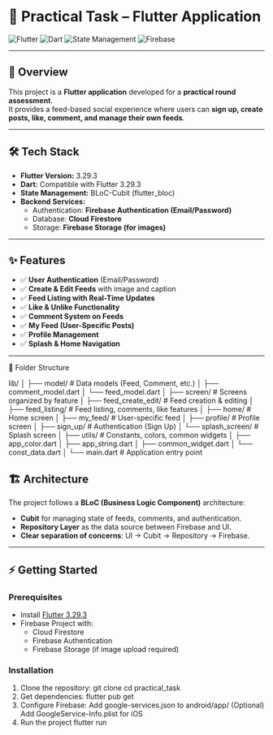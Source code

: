 # 🚀 Practical Task – Flutter Application

![Flutter](https://img.shields.io/badge/Flutter-3.29.3-blue.svg)
![Dart](https://img.shields.io/badge/Dart-Stable-blue.svg)
![State Management](https://img.shields.io/badge/State%20Management-BLoC-yellow.svg)
![Firebase](https://img.shields.io/badge/Firebase-Integrated-orange.svg)

---

## 📖 Overview
This project is a **Flutter application** developed for a **practical round assessment**.  
It provides a feed-based social experience where users can **sign up, create posts, like, comment, and manage their own feeds**.

---

## 🛠 Tech Stack
- **Flutter Version:** 3.29.3
- **Dart:** Compatible with Flutter 3.29.3
- **State Management:** BLoC-Cubit (flutter_bloc)
- **Backend Services:**
    - Authentication: **Firebase Authentication (Email/Password)**
    - Database: **Cloud Firestore**
    - Storage: **Firebase Storage (for images)**

---

## ✨ Features

- ✅ **User Authentication** (Email/Password)
- ✅ **Create & Edit Feeds** with image and caption
- ✅ **Feed Listing with Real-Time Updates**
- ✅ **Like & Unlike Functionality**
- ✅ **Comment System on Feeds**
- ✅ **My Feed (User-Specific Posts)**
- ✅ **Profile Management**
- ✅ **Splash & Home Navigation**

---

📂 Folder Structure

lib/
│
├── model/                     # Data models (Feed, Comment, etc.)
│   ├── comment_model.dart
│   └── feed_model.dart
│
├── screen/                    # Screens organized by feature
│   ├── feed_create_edit/      # Feed creation & editing
│   ├── feed_listing/          # Feed listing, comments, like features
│   ├── home/                  # Home screen
│   ├── my_feed/               # User-specific feed
│   ├── profile/               # Profile screen
│   ├── sign_up/               # Authentication (Sign Up)
│   └── splash_screen/         # Splash screen
│
├── utils/                     # Constants, colors, common widgets
│   ├── app_color.dart
│   ├── app_string.dart
│   ├── common_widget.dart
│   └── const_data.dart
│
└── main.dart                  # Application entry point

## 🏗 Architecture

The project follows a **BLoC (Business Logic Component)** architecture:
- **Cubit** for managing state of feeds, comments, and authentication.
- **Repository Layer** as the data source between Firebase and UI.
- **Clear separation of concerns**: UI → Cubit → Repository → Firebase.

---

## ⚡ Getting Started

### Prerequisites
- Install [Flutter 3.29.3](https://flutter.dev/docs/get-started/install)
- Firebase Project with:
    - Cloud Firestore
    - Firebase Authentication
    - Firebase Storage (if image upload required)

### Installation
1. Clone the repository:
   git clone <repo-url>
   cd practical_task
2. Get dependencies:
   flutter pub get
3. Configure Firebase:
  Add google-services.json to android/app/
 (Optional) Add GoogleService-Info.plist for iOS
4. Run the project
   flutter run

